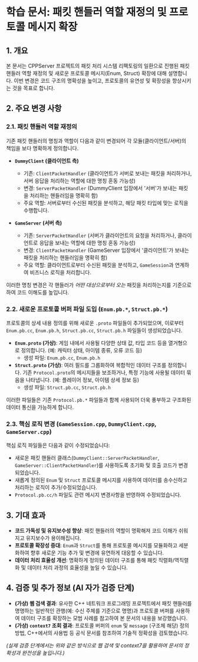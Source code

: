 # 학습 문서: 패킷 핸들러 역할 재정의 및 프로토콜 메시지 확장

## 1. 개요

본 문서는 CPPServer 프로젝트의 패킷 처리 시스템 리팩토링의 일환으로 진행된 패킷 핸들러 역할 재정의 및 새로운 프로토콜 메시지(Enum, Struct) 확장에 대해 설명합니다. 이번 변경은 코드 구조의 명확성을 높이고, 프로토콜의 유연성 및 확장성을 향상시키는 것을 목표로 합니다.

## 2. 주요 변경 사항

### 2.1. 패킷 핸들러 역할 재정의

기존 패킷 핸들러의 명칭과 역할이 다음과 같이 변경되어 각 모듈(클라이언트/서버)의 책임을 보다 명확하게 정의합니다.

-   **`DummyClient` (클라이언트 측)**
    -   기존: `ClientPacketHandler` (클라이언트가 서버로 보내는 패킷을 처리하거나, 서버 응답을 처리하는 역할에 대한 명칭 혼동 가능성)
    -   변경: `ServerPacketHandler` (DummyClient 입장에서 '서버'가 보내는 패킷을 처리하는 핸들러임을 명확히 함)
    -   주요 역할: 서버로부터 수신된 패킷을 분석하고, 해당 패킷 타입에 맞는 로직을 수행합니다.

-   **`GameServer` (서버 측)**
    -   기존: `ServerPacketHandler` (서버가 클라이언트의 요청을 처리하거나, 클라이언트로 응답을 보내는 역할에 대한 명칭 혼동 가능성)
    -   변경: `ClientPacketHandler` (GameServer 입장에서 '클라이언트'가 보내는 패킷을 처리하는 핸들러임을 명확히 함)
    -   주요 역할: 클라이언트로부터 수신된 패킷을 분석하고, `GameSession`과 연계하여 비즈니스 로직을 처리합니다.

이러한 명칭 변경은 각 핸들러가 *어떤 대상으로부터 오는* 패킷을 처리하는지를 기준으로 하여 코드 이해도를 높입니다.

### 2.2. 새로운 프로토콜 버퍼 파일 도입 (`Enum.pb.*`, `Struct.pb.*`)

프로토콜의 상세 내용 정의를 위해 새로운 `.proto` 파일들이 추가되었으며, 이로부터 `Enum.pb.cc`, `Enum.pb.h`, `Struct.pb.cc`, `Struct.pb.h` 파일들이 생성되었습니다.

-   **`Enum.proto` (가상)**: 게임 내에서 사용될 다양한 상태 값, 타입 코드 등을 열거형으로 정의합니다. (예: 캐릭터 상태, 아이템 종류, 오류 코드 등)
    -   생성 파일: `Enum.pb.cc`, `Enum.pb.h`
-   **`Struct.proto` (가상)**: 여러 필드를 그룹화하여 복합적인 데이터 구조를 정의합니다. 기존 `Protocol.proto`의 메시지들을 보조하거나, 특정 기능에 사용될 데이터 묶음을 나타냅니다. (예: 플레이어 정보, 아이템 상세 정보 등)
    -   생성 파일: `Struct.pb.cc`, `Struct.pb.h`

이러한 파일들은 기존 `Protocol.pb.*` 파일들과 함께 사용되어 더욱 풍부하고 구조화된 데이터 통신을 가능하게 합니다.

### 2.3. 핵심 로직 변경 (`GameSession.cpp`, `DummyClient.cpp`, `GameServer.cpp`)

핵심 로직 파일들은 다음과 같이 수정되었습니다:
-   새로운 패킷 핸들러 클래스(`DummyClient::ServerPacketHandler`, `GameServer::ClientPacketHandler`)를 사용하도록 초기화 및 호출 코드가 변경되었습니다.
-   새롭게 정의된 `Enum` 및 `Struct` 프로토콜 메시지를 사용하여 데이터를 송수신하고 처리하는 로직이 추가/수정되었습니다.
-   `Protocol.pb.cc/h` 파일도 관련 메시지 변경사항을 반영하여 수정되었습니다.

## 3. 기대 효과

-   **코드 가독성 및 유지보수성 향상**: 패킷 핸들러의 역할이 명확해져 코드 이해가 쉬워지고 유지보수가 용이해집니다.
-   **프로토콜 확장성 증대**: `Enum`과 `Struct`를 통해 프로토콜 메시지를 모듈화하고 세분화하여 향후 새로운 기능 추가 및 변경에 유연하게 대응할 수 있습니다.
-   **데이터 처리 효율성 개선**: 명확하게 정의된 데이터 구조를 통해 패킷 직렬화/역직렬화 및 데이터 처리 과정의 효율성을 높일 수 있습니다.

## 4. 검증 및 추가 정보 (AI 자가 검증 단계)

-   **(가상) 웹 검색 결과**: 유사한 C++ 네트워크 프로그래밍 프로젝트에서 패킷 핸들러를 명명하는 일반적인 관행(예: 수신 주체를 기준으로 명명)과 프로토콜 버퍼를 사용하여 데이터 구조를 확장하는 모범 사례를 참고하여 본 문서의 내용을 보강했습니다.
-   **(가상) `context7` 조회 결과**: 프로토콜 버퍼의 `enum` 및 `message` (구조체 해당) 정의 방법, C++에서의 사용법 등 공식 문서를 참조하여 기술적 정확성을 검토했습니다.

*(실제 검증 단계에서는 위와 같은 방식으로 웹 검색 및 context7을 활용하여 문서의 정확성과 완전성을 높입니다.)*
